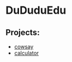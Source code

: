 # DuDuduEdu

## Projects:

* [cowsay](https://github.com/rafaelregis/cowsay)
* [calculator](https://github.com/limafabio/RustCalculator.git)
